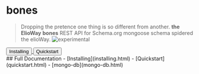 # bones
> Dropping the pretence one thing is so different from another. **the ElioWay**
**bones** REST API for Schema.org mongoose schema spidered the elioWay.
![experimental](https://elioway.gitlab.io/static/experimental.png "experimental")
<div><a href="installing.html">
  <button>Installing</button>
</a>
    <a href="quickstart.html">
  <button>Quickstart</button>
</a></div>
## Full Documentation
- [Installing](installing.html)
- [Quickstart](quickstart.html)
- [mongo-db](mongo-db.html)
